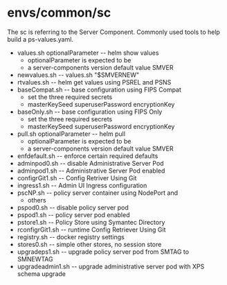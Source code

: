 # envs/common/sc
The sc is referring to the Server Component.
Commonly used tools to help build a ps-values.yaml.

* values.sh optionalParameter -- helm show values
	* optionalParameter is expected to be
	* a server-components version default value SMVER
* newvalues.sh -- values.sh "$SMVERNEW"
* rtvalues.sh -- helm get values using PSREL and PSNS
* baseCompat.sh -- base configuration using FIPS Compat
	* set the three required secrets
	* masterKeySeed superuserPassword encryptionKey
* baseOnly.sh -- base configuration using FIPS Only
	* set the three required secrets
	* masterKeySeed superuserPassword encryptionKey
* pull.sh optionalParameter -- helm pull
	* optionalParameter is expected to be
	* a server-components version default value SMVER
* enfdefault.sh -- enforce certain required defaults
* adminpod0.sh -- disable Administrative Server Pod
* adminpod1.sh -- Administrative Server Pod enabled
* configrGit1.sh -- Config Retriver Using Git
* ingress1.sh -- Admin UI Ingress configuration
* pscNP.sh -- policy server container using NodePort and
	* others
* pspod0.sh -- disable policy server pod
* pspod1.sh -- policy server pod enabled
* pstore1.sh -- Policy Store using Symantec Directory
* rconfigrGit1.sh -- runtime Config Retriever Using Git
* registry.sh -- docker registry settings
* stores0.sh -- simple other stores, no session store
* upgradeps1.sh -- upgrade policy server pod from SMTAG to SMNEWTAG
* upgradeadmin1.sh -- upgrade administrative server pod with XPS schema upgrade 
